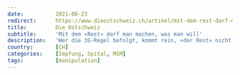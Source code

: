 ```yaml
---
date:          2021-08-23
redirect:      https://www.dieostschweiz.ch/artikel/mit-dem-rest-darf-man-machen-was-man-will-QQdBLRM
title:         Die Ostschweiz
subtitle:      'Mit dem «Rest» darf man machen, was man will'
description:   'Wer die 3G-Regel befolgt, kommt rein, «der Rest» nicht. Das sagt uns die grösste Tageszeitung der Ostschweiz. Begründet wird das mit einem ganzen Haufen Dinge, die entweder unbelegt oder längst widerlegt sind. Das ist Journalismus 2021.'
country:       [CH]
categories:    [Impfung, Spital, MSM]
tags:          [manipulation]
---
```

